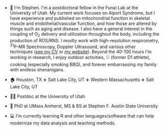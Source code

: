 - 👋 I'm Stephen. I'm a postdoctoral fellow in the Funai Lab at the University of Utah. My current work focuses on Alport Syndrome, but I have experience and published on mitochondrial function in skeletal muscle and endothelial/vascular
function, and how those are altered by things such as aging and disease. I also have a general interest in the coupling of O<sub>2</sub> delivery and utilization throughout the body,
including the production of ROS/RNS. I mostly work with high-resolution respirometry, <sup>31</sup>P-MR Spectroscopy, Doppler Ultrasound, and various other techniques 
([see my CV](https://github.com/stdecker/DeckerCV) or [my website](https://stdecker.github.io/stephendecker/)). Beyond the 40-100 hours I'm working in research, I enjoy outdoor activities, :baseball: (former D1 athlete), cooking (especially
smoking BBQ), and forever embarrassing my family with endless shenanigans.

- :house: Houston, TX :airplane: Salt Lake City, UT :airplane: Western Massachusetts :airplane: Salt Lake City, UT

- :man_scientist: Postdoc at the University of Utah

- :school: PhD at UMass Amherst, MS & BS at Stephen F. Austin State University

- :computer: I’m currently learning R and other languages/software that can help modernize my data analysis and teaching methods.


<!---
stdecker/stdecker is a ✨ special ✨ repository because its `README.md` (this file) appears on your GitHub profile.
You can click the Preview link to take a look at your changes.
--->
